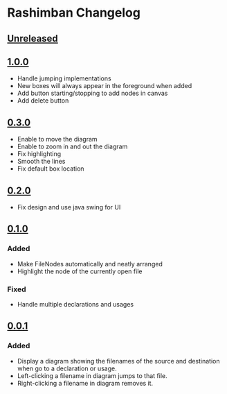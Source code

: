 <!-- Keep a Changelog guide -> https://keepachangelog.com -->

# Rashimban Changelog

## [Unreleased]

## [1.0.0]

- Handle jumping implementations
- New boxes will always appear in the foreground when added
- Add button starting/stopping to add nodes in canvas
- Add delete button

## [0.3.0]

- Enable to move the diagram
- Enable to zoom in and out the diagram
- Fix highlighting
- Smooth the lines
- Fix default box location

## [0.2.0]

- Fix design and use java swing for UI

## [0.1.0]

### Added

- Make FileNodes automatically and neatly arranged
- Highlight the node of the currently open file

### Fixed

- Handle multiple declarations and usages

## [0.0.1]

### Added

- Display a diagram showing the filenames of the source and destination when go to a declaration or usage.
- Left-clicking a filename in diagram jumps to that file.
- Right-clicking a filename in diagram removes it.

[Unreleased]: https://github.com/eucyt/rashimban/compare/v1.0.0...HEAD
[1.0.0]: https://github.com/eucyt/rashimban/compare/v0.3.0...v1.0.0
[0.3.0]: https://github.com/eucyt/rashimban/compare/v0.2.0...v0.3.0
[0.2.0]: https://github.com/eucyt/rashimban/compare/v0.1.0...v0.2.0
[0.1.0]: https://github.com/eucyt/rashimban/compare/v0.0.1...v0.1.0
[0.0.1]: https://github.com/eucyt/rashimban/commits/v0.0.1
